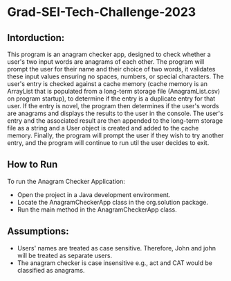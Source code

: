 # Grad-SEI-Tech-Challenge-2023

## Intorduction:
This program is an anagram checker app, designed to check whether a user's two input words are anagrams of each other.
The program will prompt the user for their name and their choice of two words, it validates these input values ensuring no spaces, numbers, or special characters. The user's entry is checked against a cache memory (cache memory is an ArrayList that is populated from a long-term storage file (AnagramList.csv) on program startup), to determine if the entry is a duplicate entry for that user. If the entry is novel, the program then determines if the user's words are anagrams and displays the results to the user in the console. The user's entry and the associated result are then appended to the long-term storage file as a string and a User object is created and added to the cache memory. Finally, the program will prompt the user if they wish to try another entry, and the program will continue to run util the user decides to exit.   

## How to Run
To run the Anagram Checker Application:
- Open the project in a Java development environment.
- Locate the AnagramCheckerApp class in the org.solution package.
- Run the main method in the AnagramCheckerApp class.

## Assumptions:
- Users' names are treated as case sensitive. Therefore, John and john will be treated as separate users. 
- The anagram checker is case insensitive e.g., act and CAT would be classified as anagrams.
